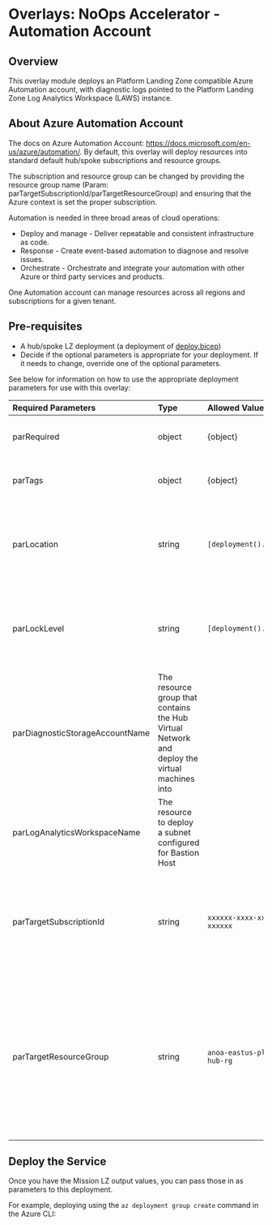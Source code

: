# Overlays:   NoOps Accelerator - Automation Account

## Overview

This overlay module deploys an Platform Landing Zone compatible Azure Automation account, with diagnostic logs pointed to the Platform Landing Zone Log Analytics Workspace (LAWS) instance.

## About Azure Automation Account

The docs on Azure Automation Account: <https://docs.microsoft.com/en-us/azure/automation/>. By default, this overlay will deploy resources into standard default hub/spoke subscriptions and resource groups.  

The subscription and resource group can be changed by providing the resource group name (Param: parTargetSubscriptionId/parTargetResourceGroup) and ensuring that the Azure context is set the proper subscription.  

Automation is needed in three broad areas of cloud operations:

* Deploy and manage - Deliver repeatable and consistent infrastructure as code.
* Response - Create event-based automation to diagnose and resolve issues.
* Orchestrate - Orchestrate and integrate your automation with other Azure or third party services and products.

One Automation account can manage resources across all regions and subscriptions for a given tenant.

## Pre-requisites

* A hub/spoke LZ deployment (a deployment of [deploy.bicep](../../../../bicep/platforms/lz-platform-scca-hub-3spoke/deploy.bicep))
* Decide if the optional parameters is appropriate for your deployment. If it needs to change, override one of the optional parameters.

See below for information on how to use the appropriate deployment parameters for use with this overlay:

Required Parameters | Type | Allowed Values | Description
| :-- | :-- | :-- | :-- |
parRequired | object | {object} | Required values used with all resources.
parTags | object | {object} | Required tags values used with all resources.
parLocation | string | `[deployment().location]` | The region to deploy resources into. It defaults to the deployment location.
parLockLevel | string | `[deployment().location]` | The region to deploy resources into. It defaults to the deployment location.
parDiagnosticStorageAccountName | The resource group that contains the Hub Virtual Network and deploy the virtual machines into
parLogAnalyticsWorkspaceName | The resource to deploy a subnet configured for Bastion Host
parTargetSubscriptionId | string | `xxxxxx-xxxx-xxxx-xxxxx-xxxxxx` | The target subscription ID for the target Network and resources. It defaults to the deployment subscription.
parTargetResourceGroup | string | `anoa-eastus-platforms-hub-rg` | The name of the resource group in which the automation account will be deployed. If unchanged or not specified, the NoOps Accelerator will create an resource group.


## Deploy the Service

Once you have the Mission LZ output values, you can pass those in as parameters to this deployment.

For example, deploying using the `az deployment group create` command in the Azure CLI:

```bash

```
